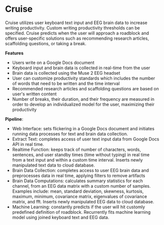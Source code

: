 # Cruise
 
Cruise utilizes user keyboard text input and EEG brain data to increase writing productivity. Custom writing productivity thresholds can be specified. Cruise predicts when the user will approach a roadblock and offers user-specific solutions such as recommending research articles, scaffolding questions, or taking a break. 
 
**Features**
- Users write on a Google Docs document
- Keyboard input and brain data is collected in real-time from the user
- Brain data is collected using the Muse 2 EEG headset
- User can customize productivity standards which includes the number of words that need to be written and the time interval
- Recommended research articles and scaffolding questions are based on user's written content
- Number of breaks, their duration, and their frequency are measured in order to develop an individualized model for the user, maximizing their productivity
 
**Pipeline**:
- Web Interface: sets flickering in a Google Docs document and initiates running data processes for text and brain data collection.
- Extract Text: completes access of user text input data from Google Docs API in real time.
- Realtime Function: keeps track of number of characters, words, sentences, and user standby times (time without typing) in real time from a text input and within a custom time interval. Inserts newly manipulated text data to cloud database.
- Brain Data Collection: completes access to user EEG brain data and preprocesses data in real time, applying filters to remove artifacts
- Brain Data Computations: calculates summary statistics for each channel, from an EEG data matrix with a custom number of samples. Examples include: mean, standard deviation, skewness, kurtosis, maximum, minimum, covariance matrix, eigenvalues of covariance matrix, and fft. Inserts newly manipulated EEG data to cloud database.
- Machine Learning: constantly predicts if the user will hit customly predefined definition of roadblock. Recurrently fits machine learning model using joined keyboard text and EEG data. 
